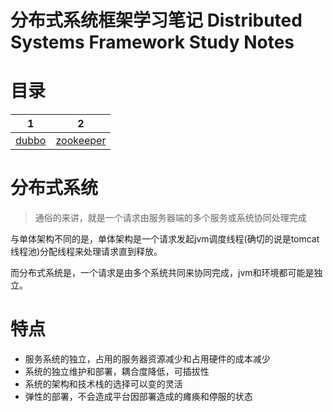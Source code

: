 # 分布式系统框架学习笔记 Distributed Systems Framework Study Notes

# 目录

|                              1                               |                              2                               |
| :----------------------------------------------------------: | :----------------------------------------------------------: |
| [dubbo](https://github.com/andochiwa/Distributed-Study/tree/master/dubbo) | [zookeeper](https://github.com/andochiwa/Distributed-Study/tree/master/zookeeper) |



# 分布式系统

> 通俗的来讲，就是一个请求由服务器端的多个服务或系统协同处理完成

与单体架构不同的是，单体架构是一个请求发起jvm调度线程(确切的说是tomcat线程池)分配线程来处理请求直到释放。

而分布式系统是，一个请求是由多个系统共同来协同完成，jvm和环境都可能是独立。

# 特点

* 服务系统的独立，占用的服务器资源减少和占用硬件的成本减少
* 系统的独立维护和部署，耦合度降低，可插拔性
* 系统的架构和技术栈的选择可以变的灵活
* 弹性的部署，不会造成平台因部署造成的瘫痪和停服的状态